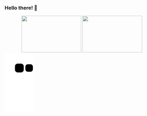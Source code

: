 ### Hello there!  👋

<div align="center">
   <img height="120em" width="195em" src="https://github-readme-stats.vercel.app/api/top-langs/?username=felipepellizzon&layout=compact)">
   <img height="120em" width="195em" src="https://github-readme-stats.vercel.app/api?username=felipepellizzon&show_icons=true&theme=radical">
</div>
<div>
   <img src="https://github.com/felipepellizzon/felipepellizzon/blob/output/github-contribution-grid-snake.svg">
</div>

